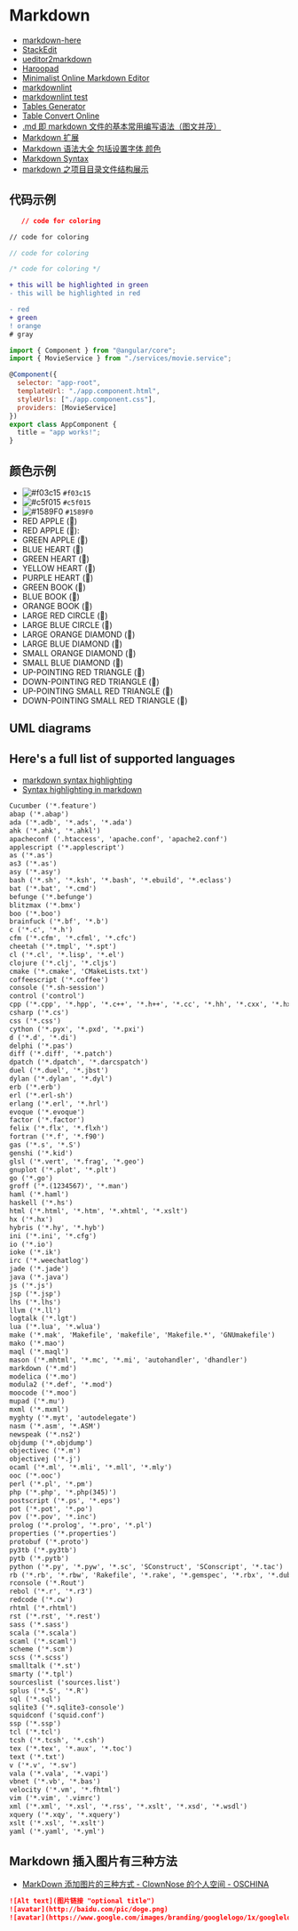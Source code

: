 # Markdown

- [markdown-here](https://github.com/adam-p/markdown-here/wiki/Markdown-Cheatsheet)
- [StackEdit](https://stackedit.io/app#)
- [ueditor2markdown](http://www.bejson.com/convert/ueditor2markdown/)
- [Haroopad](http://pad.haroopress.com/user.html)
- [Minimalist Online Markdown Editor](http://markdown.pioul.fr/)
- [markdownlint](https://github.com/DavidAnson/markdownlint)
- [markdownlint test](https://github.com/DavidAnson/markdownlint/tree/v0.12.0/test)
- [Tables Generator](http://www.tablesgenerator.com/)
- [Table Convert Online](https://tableconvert.com/)
- [.md 即 markdown 文件的基本常用编写语法（图文并茂）](https://www.cnblogs.com/liugang-vip/p/6337580.html)
- [Markdown 扩展](https://www.vuepress.cn/guide/markdown.html#%E6%A0%87%E9%A2%98%E9%94%9A%E7%82%B9-header-anchors)
- [Markdown 语法大全 包括设置字体 颜色](https://blog.csdn.net/qcx321/article/details/53780672)
- [Markdown Syntax](https://sourceforge.net/p/colcmd/discussion/markdown_syntax)
- [markdown 之项目目录文件结构展示](https://www.jianshu.com/p/f7d2e2621a6f)

## 代码示例

```json
   // code for coloring
```

```html
// code for coloring
```

```js
// code for coloring
```

```css
/* code for coloring */
```

```diff
+ this will be highlighted in green
- this will be highlighted in red
```

```diff
- red
+ green
! orange
# gray
```

```js
import { Component } from "@angular/core";
import { MovieService } from "./services/movie.service";

@Component({
  selector: "app-root",
  templateUrl: "./app.component.html",
  styleUrls: ["./app.component.css"],
  providers: [MovieService]
})
export class AppComponent {
  title = "app works!";
}
```

## 颜色示例

- ![#f03c15](https://placehold.it/15/f03c15/000000?text=+) `#f03c15`
- ![#c5f015](https://placehold.it/15/c5f015/000000?text=+) `#c5f015`
- ![#1589F0](https://placehold.it/15/1589F0/000000?text=+) `#1589F0`
- RED APPLE (&#x1F34E;)
- RED APPLE (&#x1F34E;):
- GREEN APPLE (&#x1F34F;)
- BLUE HEART (&#x1F499;)
- GREEN HEART (&#x1F49A;)
- YELLOW HEART (&#x1F49B;)
- PURPLE HEART (&#x1F49C;)
- GREEN BOOK (&#x1F4D7;)
- BLUE BOOK (&#x1F4D8;)
- ORANGE BOOK (&#x1F4D9;)
- LARGE RED CIRCLE (&#x1F534;)
- LARGE BLUE CIRCLE (&#x1F535;)
- LARGE ORANGE DIAMOND (&#x1F536;)
- LARGE BLUE DIAMOND (&#x1F537;)
- SMALL ORANGE DIAMOND (&#x1F538;)
- SMALL BLUE DIAMOND (&#x1F539;)
- UP-POINTING RED TRIANGLE (&#x1F53A;)
- DOWN-POINTING RED TRIANGLE (&#x1F53B;)
- UP-POINTING SMALL RED TRIANGLE (&#x1F53C;)
- DOWN-POINTING SMALL RED TRIANGLE (&#x1F53D;)

## UML diagrams

## Here's a full list of supported languages

- [markdown syntax highlighting](https://gist.github.com/vidaaudrey/14b121a491d889af019e)
- [Syntax highlighting in markdown](https://support.codebasehq.com/articles/tips-tricks/syntax-highlighting-in-markdown)

```txt
Cucumber ('*.feature')
abap ('*.abap')
ada ('*.adb', '*.ads', '*.ada')
ahk ('*.ahk', '*.ahkl')
apacheconf ('.htaccess', 'apache.conf', 'apache2.conf')
applescript ('*.applescript')
as ('*.as')
as3 ('*.as')
asy ('*.asy')
bash ('*.sh', '*.ksh', '*.bash', '*.ebuild', '*.eclass')
bat ('*.bat', '*.cmd')
befunge ('*.befunge')
blitzmax ('*.bmx')
boo ('*.boo')
brainfuck ('*.bf', '*.b')
c ('*.c', '*.h')
cfm ('*.cfm', '*.cfml', '*.cfc')
cheetah ('*.tmpl', '*.spt')
cl ('*.cl', '*.lisp', '*.el')
clojure ('*.clj', '*.cljs')
cmake ('*.cmake', 'CMakeLists.txt')
coffeescript ('*.coffee')
console ('*.sh-session')
control ('control')
cpp ('*.cpp', '*.hpp', '*.c++', '*.h++', '*.cc', '*.hh', '*.cxx', '*.hxx', '*.pde')
csharp ('*.cs')
css ('*.css')
cython ('*.pyx', '*.pxd', '*.pxi')
d ('*.d', '*.di')
delphi ('*.pas')
diff ('*.diff', '*.patch')
dpatch ('*.dpatch', '*.darcspatch')
duel ('*.duel', '*.jbst')
dylan ('*.dylan', '*.dyl')
erb ('*.erb')
erl ('*.erl-sh')
erlang ('*.erl', '*.hrl')
evoque ('*.evoque')
factor ('*.factor')
felix ('*.flx', '*.flxh')
fortran ('*.f', '*.f90')
gas ('*.s', '*.S')
genshi ('*.kid')
glsl ('*.vert', '*.frag', '*.geo')
gnuplot ('*.plot', '*.plt')
go ('*.go')
groff ('*.(1234567)', '*.man')
haml ('*.haml')
haskell ('*.hs')
html ('*.html', '*.htm', '*.xhtml', '*.xslt')
hx ('*.hx')
hybris ('*.hy', '*.hyb')
ini ('*.ini', '*.cfg')
io ('*.io')
ioke ('*.ik')
irc ('*.weechatlog')
jade ('*.jade')
java ('*.java')
js ('*.js')
jsp ('*.jsp')
lhs ('*.lhs')
llvm ('*.ll')
logtalk ('*.lgt')
lua ('*.lua', '*.wlua')
make ('*.mak', 'Makefile', 'makefile', 'Makefile.*', 'GNUmakefile')
mako ('*.mao')
maql ('*.maql')
mason ('*.mhtml', '*.mc', '*.mi', 'autohandler', 'dhandler')
markdown ('*.md')
modelica ('*.mo')
modula2 ('*.def', '*.mod')
moocode ('*.moo')
mupad ('*.mu')
mxml ('*.mxml')
myghty ('*.myt', 'autodelegate')
nasm ('*.asm', '*.ASM')
newspeak ('*.ns2')
objdump ('*.objdump')
objectivec ('*.m')
objectivej ('*.j')
ocaml ('*.ml', '*.mli', '*.mll', '*.mly')
ooc ('*.ooc')
perl ('*.pl', '*.pm')
php ('*.php', '*.php(345)')
postscript ('*.ps', '*.eps')
pot ('*.pot', '*.po')
pov ('*.pov', '*.inc')
prolog ('*.prolog', '*.pro', '*.pl')
properties ('*.properties')
protobuf ('*.proto')
py3tb ('*.py3tb')
pytb ('*.pytb')
python ('*.py', '*.pyw', '*.sc', 'SConstruct', 'SConscript', '*.tac')
rb ('*.rb', '*.rbw', 'Rakefile', '*.rake', '*.gemspec', '*.rbx', '*.duby')
rconsole ('*.Rout')
rebol ('*.r', '*.r3')
redcode ('*.cw')
rhtml ('*.rhtml')
rst ('*.rst', '*.rest')
sass ('*.sass')
scala ('*.scala')
scaml ('*.scaml')
scheme ('*.scm')
scss ('*.scss')
smalltalk ('*.st')
smarty ('*.tpl')
sourceslist ('sources.list')
splus ('*.S', '*.R')
sql ('*.sql')
sqlite3 ('*.sqlite3-console')
squidconf ('squid.conf')
ssp ('*.ssp')
tcl ('*.tcl')
tcsh ('*.tcsh', '*.csh')
tex ('*.tex', '*.aux', '*.toc')
text ('*.txt')
v ('*.v', '*.sv')
vala ('*.vala', '*.vapi')
vbnet ('*.vb', '*.bas')
velocity ('*.vm', '*.fhtml')
vim ('*.vim', '.vimrc')
xml ('*.xml', '*.xsl', '*.rss', '*.xslt', '*.xsd', '*.wsdl')
xquery ('*.xqy', '*.xquery')
xslt ('*.xsl', '*.xslt')
yaml ('*.yaml', '*.yml')
```

## Markdown 插入图片有三种方法

- [MarkDown 添加图片的三种方式 - ClownNose 的个人空间 - OSCHINA](https://my.oschina.net/ClownNose/blog/1619946)

```md
![Alt text](图片链接 "optional title")
![avatar](http://baidu.com/pic/doge.png)
![avatar](https://www.google.com/images/branding/googlelogo/1x/googlelogo_color_272x92dp.png)
```

